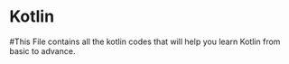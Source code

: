 # Kotlin
#This File contains all the kotlin codes that will help you learn Kotlin from basic to advance.
